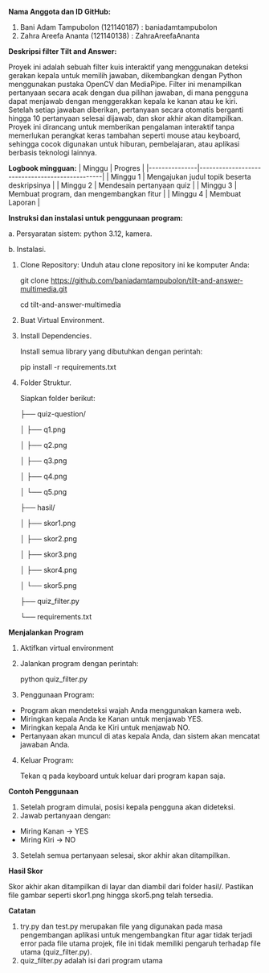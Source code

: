 **Nama Anggota dan ID GitHub:**
1. Bani Adam Tampubolon (121140187) : baniadamtampubolon
2. Zahra Areefa Ananta (121140138) : ZahraAreefaAnanta

**Deskripsi filter Tilt and Answer:**

Proyek ini adalah sebuah filter kuis interaktif yang menggunakan deteksi gerakan kepala untuk memilih jawaban, dikembangkan dengan Python menggunakan pustaka OpenCV dan MediaPipe. Filter ini menampilkan pertanyaan secara acak dengan dua pilihan jawaban, di mana pengguna dapat menjawab dengan menggerakkan kepala ke kanan atau ke kiri. Setelah setiap jawaban diberikan, pertanyaan secara otomatis berganti hingga 10 pertanyaan selesai dijawab, dan skor akhir akan ditampilkan. Proyek ini dirancang untuk memberikan pengalaman interaktif tanpa memerlukan perangkat keras tambahan seperti mouse atau keyboard, sehingga cocok digunakan untuk hiburan, pembelajaran, atau aplikasi berbasis teknologi lainnya.

**Logbook mingguan:**
| Minggu        | Progres                                        | 
|---------------|------------------------------------------------|
| Minggu 1      | Mengajukan judul topik beserta deskripsinya    | 
| Minggu 2      | Mendesain pertanyaan quiz                      | 
| Minggu 3      | Membuat program, dan mengembangkan fitur       | 
| Minggu 4      | Membuat Laporan                                |

**Instruksi dan instalasi untuk penggunaan program:**

a. Persyaratan sistem: python 3.12, kamera.

b. Instalasi.
1. Clone Repository:
   Unduh atau clone repository ini ke komputer Anda:

   git clone https://github.com/baniadamtampubolon/tilt-and-answer-multimedia.git

   cd tilt-and-answer-multimedia
2. Buat Virtual Environment.
3. Install Dependencies.

   Install semua library yang dibutuhkan dengan perintah:

   pip install -r requirements.txt
4. Folder Struktur.

   Siapkan folder berikut:
   
   ├── quiz-question/

   │   ├── q1.png
   
   │   ├── q2.png

   │   ├── q3.png

   │   ├── q4.png

   │   └── q5.png

   ├── hasil/

   │   ├── skor1.png
   
   │   ├── skor2.png

   │   ├── skor3.png

   │   ├── skor4.png

   │   └── skor5.png

   ├── quiz_filter.py

   └── requirements.txt

**Menjalankan Program**

1. Aktifkan virtual environment
2. Jalankan program dengan perintah:

   python quiz_filter.py
3. Penggunaan Program:
- Program akan mendeteksi wajah Anda menggunakan kamera web.
- Miringkan kepala Anda ke Kanan untuk menjawab YES.
- Miringkan kepala Anda ke Kiri untuk menjawab NO.
- Pertanyaan akan muncul di atas kepala Anda, dan sistem akan mencatat jawaban Anda.
4. Keluar Program:

   Tekan q pada keyboard untuk keluar dari program kapan saja.

**Contoh Penggunaan**
1. Setelah program dimulai, posisi kepala pengguna akan dideteksi.
2. Jawab pertanyaan dengan:
- Miring Kanan → YES
- Miring Kiri → NO
3. Setelah semua pertanyaan selesai, skor akhir akan ditampilkan.

**Hasil Skor**

Skor akhir akan ditampilkan di layar dan diambil dari folder hasil/. Pastikan file gambar seperti skor1.png hingga skor5.png telah tersedia.

**Catatan**
1. try.py dan test.py merupakan file yang digunakan pada masa pengembangan aplikasi untuk mengembangkan fitur agar tidak terjadi error pada file utama projek, file ini tidak memiliki pengaruh terhadap file utama (quiz_filter.py).
2. quiz_filter.py adalah isi dari program utama
